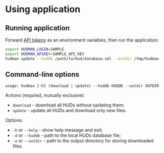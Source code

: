 # Using application

## Running application

Forward [API tokens](api-tokens.md) as an environment variables, then run the application:

```bash
export HUDMAN_LOGIN=SAMPLE
export HUDMAN_APIKEY=SAMPLE_API_KEY
hudman update --huddb /path/to/hud/database.xml --outdir /tmp/hudman
```

## Command-line options

```text
usage: hudman [-h] (download | update) --huddb HUDDB --outdir OUTDIR
```

Actions (required, mutually exclusive):

  * `download` - download all HUDs without updating them;
  * `update` - update all HUDs and download only new files.

Options:

  * `-h` or `--help` - show help message and exit;
  * `-d` or `--huddb` - path to the local HUDs database file;
  * `-o` or  `--outdir` - path to the output directory for storing downloaded files.
